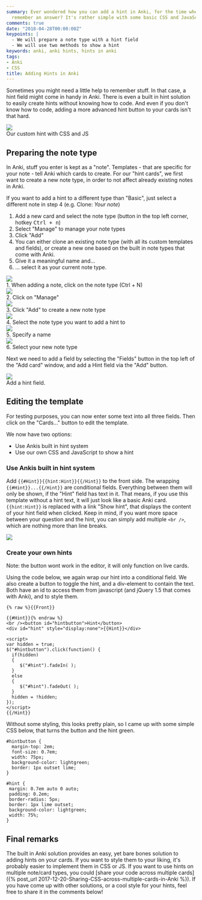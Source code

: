 ```yaml
---
summary: Ever wondered how you can add a hint in Anki, for the time when you just can't
  remember an answer? It's rather simple with some basic CSS and JavaScript
comments: true
date: "2018-04-28T00:00:00Z"
keypoints: |
  - We will prepare a note type with a hint field
  - We will use two methods to show a hint
keywords: anki, anki hints, hints in anki
tags:
- Anki
- CSS
title: Adding Hints in Anki
---
```


Sometimes you might need a little help to remember stuff. In that case, a hint field might come in handy in Anki. There is even a built in hint solution to easily create hints without knowing how to code. And even if you don't know how to code, adding a more advanced hint button to your cards isn't that hard.

<div class="grid-x align-center grid-padding-x text-center">
    <div class="cell large-10">
        <div class="card">
            <img src="/images/anki_hints/css_hint.png">
            <div class="sub card-section">Our custom hint with CSS and JS</div>
        </div>
    </div>
</div>

## Preparing the note type

In Anki, stuff you enter is kept as a "note". Templates - that are specific for your note - tell Anki which cards to create. For our "hint cards", we first want to create a new note type, in order to not affect already existing notes in Anki.

<div class="callout primary">If you want to add a hint to a different type than "Basic", just select a different note in step 4 (e.g. Clone: <em>Your note</em>)</div>

1. Add a new card and select the note type (button in the top left corner, hotkey <kbd>Ctrl + n</kbd>)
2. Select "Manage" to manage your note types
3. Click "Add"
4. You can either clone an existing note type (with all its custom templates and fields), or create a new one based on the built in note types that come with Anki.
5. Give it a meaningful name and...
6. ... select it as your current note type.

<div class="grid-x grid-padding-x align-center text-center">
    <div class="cell large-10">
        <div class="card">
            <div class="card-section"><img src="/images/anki_hints/new_note.png"></div>
            <div class="sub card-section">1. When adding a note, click on the note type (Ctrl + N)</div>
        </div>
    </div>
</div>

<div class="grid-x grid-padding-x align-center text-center" data-equalizer>
    <div class="cell large-5">
        <div class="card" data-equalizer-watch>
            <div class="card-section"><img src="/images/anki_hints/manage_note.png"></div>
            <div class="sub card-section">2. Click on "Manage"</div>
        </div>
    </div>
    <div class="cell large-5">
        <div class="card" data-equalizer-watch>
            <div class="card-section"><img src="/images/anki_hints/add_note.png"></div>
            <div class="sub card-section">3. Click "Add" to create a new note type</div>
        </div>
    </div>
</div>

<div class="grid-x grid-padding-x align-center text-center">
    <div class="cell large-5">
        <div class="card">
            <img src="/images/anki_hints/add_basic.png">
            <div class="sub card-section">4. Select the note type you want to add a hint to</div>
        </div>
    </div>
    <div class="cell large-5">
        <div class="card">
            <img src="/images/anki_hints/new_note_named.png">
            <div class="sub card-section">5. Specify a name</div>
        </div>
    </div>
</div>

<div class="grid-x grid-padding-x align-center text-center">
    <div class="cell large-5">
        <div class="card">
            <img src="/images/anki_hints/basic_chooser.png">
            <div class="sub card-section">6. Select your new note type</div>
        </div>
    </div>
</div>

Next we need to add a field by selecting the "Fields" button in the top left of the "Add card" window, and add a Hint field via the "Add" button.

<div class="grid-x align-center text-center">
    <div class="cell large-10">
        <div class="card">
            <img src="/images/anki_hints/add_field.png">
            <div class="sub card-section">Add a hint field.</div>
        </div>
    </div>
</div>

## Editing the template

For testing purposes, you can now enter some text into all three fields. Then click on the "Cards..." button to edit the template.

We now have two options:

- Use Ankis built in hint system
- Use our own CSS and JavaScript to show a hint

### Use Ankis built in hint system

Add ```{{#Hint}}{{hint:Hint}}{{/Hint}}``` to the front side. The wrapping ```{{#Hint}}...{{/Hint}}``` are conditional fields. Everything between them will only be shown, if the "Hint" field has text in it. That means, if you use this template without a hint text, it will just look like a basic Anki card. ```{{hint:Hint}}``` is replaced with a link "Show hint", that displays the content of your hint field when clicked. Keep in mind, if you want more space between your question and the hint, you can simply add multiple ```<br />```, which are nothing more than line breaks.

<div class="grid-x grid-padding-x align-center text-center">
    <div class="cell large-10">
        <div class="card">
            <img src="/images/anki_hints/simple_hint.png">
            <div class="sub card-section"></div>
        </div>
    </div>
</div>

### Create your own hints

Note: the button wont work in the editor, it will only function on live cards.

Using the code below, we again wrap our hint into a conditional field. We also create a button to toggle the hint, and a div-element to contain the text. Both have an id to access them from javascript (and jQuery 1.5 that comes with Anki), and to style them.

<pre><code>{% raw %}{{Front}}

{{#Hint}}{% endraw %}
&lt;br /&gt;&lt;button id="hintbutton"&gt;Hint&lt;/button&gt;
&lt;div id="hint" style="display:none"&gt;{{Hint}}&lt;/div&gt;

&lt;script&gt;
var hidden = true;
$("#hintbutton").click(function() {
  if(hidden)
  {
     $("#hint").fadeIn( );
  }
  else
  {
     $("#hint").fadeOut( );
  }
  hidden = !hidden;
});
&lt;/script&gt;
{{/Hint}}
</code></pre>

Without some styling, this looks pretty plain, so I came up with some simple CSS below, that turns the button and the hint green.

<pre><code>#hintbutton {
  margin-top: 2em;
  font-size: 0.7em;
  width: 75px;
  background-color: lightgreen;
  border: 1px outset lime;
}

#hint {
 margin: 0.7em auto 0 auto;
 padding: 0.2em;
 border-radius: 5px;
 border: 1px lime outset;
 background-color: lightgreen;
 width: 75%;
}</code></pre>

## Final remarks
The built in Anki solution provides an easy, yet bare bones solution to adding hints on your cards. If you want to style them to your liking, it's probably easier to implement them in CSS or JS. If you want to use hints on multiple note/card types, you could [share your code across multiple cards]({% post_url 2017-12-20-Sharing-CSS-across-multiple-cards-in-Anki %}). If you have come up with other solutions, or a cool style for your hints, feel free to share it in the comments below!